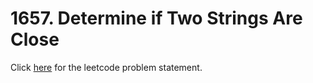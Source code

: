 # 1657. Determine if Two Strings Are Close

Click [here](https://leetcode.com/problems/determine-if-two-strings-are-close/) for the leetcode problem statement.
